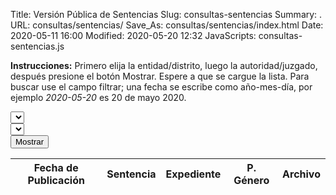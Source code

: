 Title: Versión Pública de Sentencias
Slug: consultas-sentencias
Summary: .
URL: consultas/sentencias/
Save_As: consultas/sentencias/index.html
Date: 2020-05-11 16:00
Modified: 2020-05-20 12:32
JavaScripts: consultas-sentencias.js


**Instrucciones:** Primero elija la entidad/distrito, luego la autoridad/juzgado, después presione el botón Mostrar. Espere a que se cargue la lista. Para buscar use el campo filtrar; una fecha se escribe como año-mes-día, por ejemplo _2020-05-20_ es 20 de mayo 2020.

<div id="elegirListaDeSentencias" class="form-row mb-3">
<div class="col"><select id="distritoSelect"></select></div>
<div class="col"><select id="autoridadSelect"></select></div>
<div class="col"><button id="mostrarButton" type="button" class="btn btn-primary">Mostrar</button></div>
</div>

<table id="listaDeSentencias" class="table" style="width:100%">
<thead>
<th>Fecha de Publicación</th>
<th>Sentencia</th>
<th>Expediente</th>
<th>P. Género</th>
<th>Archivo</th>
</thead>
</table>
